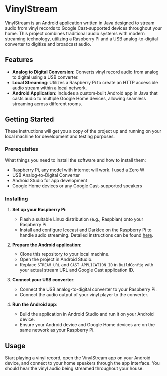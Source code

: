# VinylStream

VinylStream is an Android application written in Java designed to stream audio from vinyl records to Google Cast-supported devices throughout your home. This project combines traditional audio systems with modern streaming technology, utilizing a Raspberry Pi and a USB analog-to-digital converter to digitize and broadcast audio.

## Features

- **Analog to Digital Conversion**: Converts vinyl record audio from analog to digital using a USB converter.
- **Local Streaming**: Utilizes a Raspberry Pi to create an HTTP accessible audio stream within a local network.
- **Android Application**: Includes a custom-built Android app in Java that casts audio to multiple Google Home devices, allowing seamless streaming across different rooms.

## Getting Started

These instructions will get you a copy of the project up and running on your local machine for development and testing purposes.

### Prerequisites

What things you need to install the software and how to install them:

- Raspberry Pi, any model with internet will work. I used a Zero W
- USB Analog-to-Digital Converter
- Android Studio for app development
- Google Home devices or any Google Cast-supported speakers

### Installing



1. **Set up your Raspberry Pi**:
    - Flash a suitable Linux distribution (e.g., Raspbian) onto your Raspberry Pi.
    - Install and configure Icecast and DarkIce on the Raspberry Pi to handle audio streaming. Detailed instructions can be found [here](https://maker.pro/raspberry-pi/projects/how-to-build-an-internet-radio-station-with-raspberry-pi-darkice-and-icecast).

2. **Prepare the Android application**:
    - Clone this repository to your local machine.
    - Open the project in Android Studio.
    - Replace `STREAM_URL` and `CAST_APPLICATION_ID` in `BuildConfig` with your actual stream URL and Google Cast application ID.

3. **Connect your USB converter**:
    - Connect the USB analog-to-digital converter to your Raspberry Pi.
    - Connect the audio output of your vinyl player to the converter.

4. **Run the Android app**:
    - Build the application in Android Studio and run it on your Android device.
    - Ensure your Android device and Google Home devices are on the same network as your Raspberry Pi.

## Usage

Start playing a vinyl record, open the VinylStream app on your Android device, and connect to your home speakers through the app interface. You should hear the vinyl audio being streamed throughout your house.

